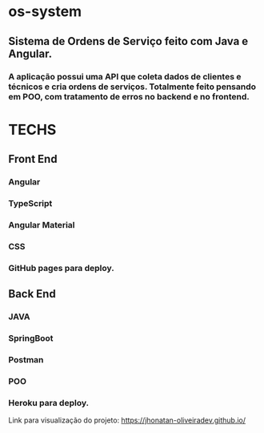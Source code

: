 # os-system

## Sistema de Ordens de Serviço feito com Java e Angular. 

### A aplicação possui uma API que coleta dados de clientes e técnicos e cria ordens de serviços. Totalmente feito pensando em POO, com tratamento de erros no backend e no frontend. 

# TECHS

## Front End

### Angular
### TypeScript
### Angular Material
### CSS
### GitHub pages para deploy.

## Back End

### JAVA
### SpringBoot
### Postman
### POO
### Heroku para deploy.

Link para visualização do projeto: https://jhonatan-oliveiradev.github.io/
